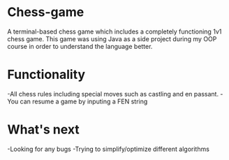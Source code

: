 # Chess-game
A terminal-based chess game which includes a completely functioning 1v1 chess game.
This game was using Java as a side project during my OOP course in order to
understand the language better.
# Functionality
-All chess rules including special moves such as castling and en passant.
-You can resume a game by inputing a FEN string
# What's next
-Looking for any bugs
-Trying to simplify/optimize different algorithms
